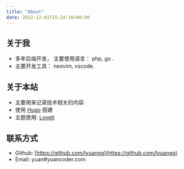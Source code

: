 ```yaml
---
title: "About"
date: 2022-12-01T15:24:16+08:00
---
```


## 关于我

- 多年后端开发， 主要使用语言： php, go .
- 主要开发工具： neovim, vscode.

## 关于本站

- 主要用来记录技术相关的内容.
- 使用 [Hugo](/hugo-blog/) 搭建
- 主题使用: [LoveIt](https://github.com/dillonzq/LoveIt)

## 联系方式

- Github: [https://github.com/lyuangg](https://github.com/lyuangg)
- Email: yuan#yuancoder.com
